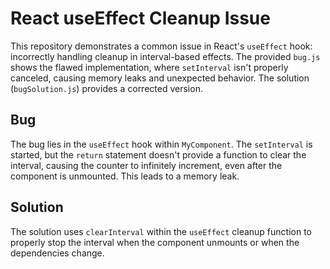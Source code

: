 # React useEffect Cleanup Issue

This repository demonstrates a common issue in React's `useEffect` hook:  incorrectly handling cleanup in interval-based effects.  The provided `bug.js` shows the flawed implementation, where `setInterval` isn't properly canceled, causing memory leaks and unexpected behavior. The solution (`bugSolution.js`) provides a corrected version.

## Bug

The bug lies in the `useEffect` hook within `MyComponent`.  The `setInterval` is started, but the `return` statement doesn't provide a function to clear the interval, causing the counter to infinitely increment, even after the component is unmounted.  This leads to a memory leak.

## Solution

The solution uses `clearInterval` within the `useEffect` cleanup function to properly stop the interval when the component unmounts or when the dependencies change.